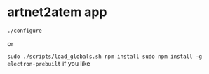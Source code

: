 # artnet2atem app

``
./configure
``

or 

``
sudo ./scripts/load_globals.sh
npm install
sudo npm install -g electron-prebuilt
``
if you like
